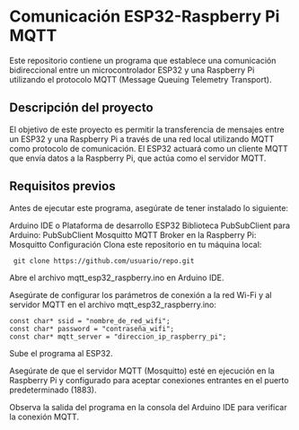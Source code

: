 # Comunicación ESP32-Raspberry Pi MQTT
Este repositorio contiene un programa que establece una comunicación bidireccional entre un microcontrolador ESP32 y una Raspberry Pi utilizando el protocolo MQTT (Message Queuing Telemetry Transport).

## Descripción del proyecto
El objetivo de este proyecto es permitir la transferencia de mensajes entre un ESP32 y una Raspberry Pi a través de una red local utilizando MQTT como protocolo de comunicación. El ESP32 actuará como un cliente MQTT que envía datos a la Raspberry Pi, que actúa como el servidor MQTT.

## Requisitos previos
Antes de ejecutar este programa, asegúrate de tener instalado lo siguiente:

Arduino IDE o Plataforma de desarrollo ESP32
Biblioteca PubSubClient para Arduino: PubSubClient
Mosquitto MQTT Broker en la Raspberry Pi: Mosquitto
Configuración
Clona este repositorio en tu máquina local:



``` git clone https://github.com/usuario/repo.git```

Abre el archivo mqtt_esp32_raspberry.ino en Arduino IDE.

Asegúrate de configurar los parámetros de conexión a la red Wi-Fi y al servidor MQTT en el archivo mqtt_esp32_raspberry.ino:

```
const char* ssid = "nombre_de_red_wifi";
const char* password = "contraseña_wifi";
const char* mqtt_server = "direccion_ip_raspberry_pi";
```

Sube el programa al ESP32.

Asegúrate de que el servidor MQTT (Mosquitto) esté en ejecución en la Raspberry Pi y configurado para aceptar conexiones entrantes en el puerto predeterminado (1883).

Observa la salida del programa en la consola del Arduino IDE para verificar la conexión MQTT.
